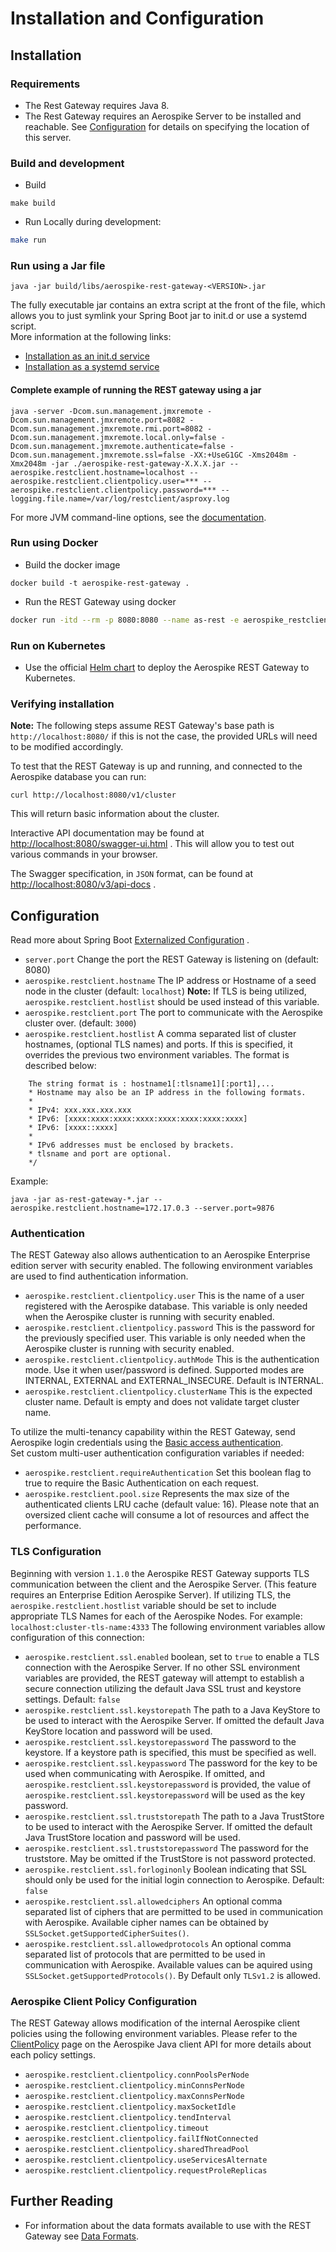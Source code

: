 # Installation and Configuration

## Installation

### Requirements

* The Rest Gateway requires Java 8.
* The Rest Gateway requires an Aerospike Server to be installed and reachable. See [Configuration](#configuration) for
  details on specifying the location of this server.

### Build and development

* Build

```
make build
```

* Run Locally during development:

```sh
make run
```

### Run using a Jar file

```
java -jar build/libs/aerospike-rest-gateway-<VERSION>.jar
```

The fully executable jar contains an extra script at the front of the file, which allows you to just symlink your Spring
Boot jar to init.d or use a systemd script.  
More information at the following links:

* [Installation as an init.d service](https://docs.spring.io/spring-boot/docs/current/reference/htmlsingle/#deployment-service)
* [Installation as a systemd service](https://docs.spring.io/spring-boot/docs/current/reference/htmlsingle/#deployment-systemd-service)

#### Complete example of running the REST gateway using a jar

```
java -server -Dcom.sun.management.jmxremote -Dcom.sun.management.jmxremote.port=8082 -Dcom.sun.management.jmxremote.rmi.port=8082 -Dcom.sun.management.jmxremote.local.only=false -Dcom.sun.management.jmxremote.authenticate=false -Dcom.sun.management.jmxremote.ssl=false -XX:+UseG1GC -Xms2048m -Xmx2048m -jar ./aerospike-rest-gateway-X.X.X.jar --aerospike.restclient.hostname=localhost --aerospike.restclient.clientpolicy.user=*** --aerospike.restclient.clientpolicy.password=*** --logging.file.name=/var/log/restclient/asproxy.log
```

For more JVM command-line options, see
the [documentation](https://docs.oracle.com/javase/8/docs/technotes/tools/unix/java.html).

### Run using Docker

* Build the docker image

```
docker build -t aerospike-rest-gateway .
```

* Run the REST Gateway using docker

```sh
docker run -itd --rm -p 8080:8080 --name as-rest -e aerospike_restclient_hostname=172.17.0.3 aerospike-rest-gateway
```

### Run on Kubernetes

* Use the official [Helm chart](https://github.com/aerospike/aerospike-client-rest-kubernetes) to deploy the Aerospike
  REST Gateway to Kubernetes.

### Verifying installation

**Note:** The following steps assume REST Gateway's base path is `http://localhost:8080/` if this is not the case, the
provided URLs will need to be modified accordingly.

To test that the REST Gateway is up and running, and connected to the Aerospike database you can run:

    curl http://localhost:8080/v1/cluster

This will return basic information about the cluster.

Interactive API documentation may be found at <http://localhost:8080/swagger-ui.html> . This will allow you to
test out various commands in your browser.

The Swagger specification, in `JSON` format, can be found at <http://localhost:8080/v3/api-docs> .

## Configuration

Read more about Spring
Boot [Externalized Configuration](https://docs.spring.io/spring-boot/docs/current/reference/html/spring-boot-features.html#boot-features-external-config)
.

* `server.port` Change the port the REST Gateway is listening on (default: 8080)
* `aerospike.restclient.hostname` The IP address or Hostname of a seed node in the cluster (default: `localhost`)
  **Note:** If TLS is being utilized, `aerospike.restclient.hostlist` should be used instead of this variable.
* `aerospike.restclient.port` The port to communicate with the Aerospike cluster over. (default: `3000`)
* `aerospike.restclient.hostlist` A comma separated list of cluster hostnames, (optional TLS names) and ports. If this
  is specified, it overrides the previous two environment variables. The format is described below:

``` None
    The string format is : hostname1[:tlsname1][:port1],...
    * Hostname may also be an IP address in the following formats.
    *
    * IPv4: xxx.xxx.xxx.xxx
    * IPv6: [xxxx:xxxx:xxxx:xxxx:xxxx:xxxx:xxxx:xxxx]
    * IPv6: [xxxx::xxxx]
    *
    * IPv6 addresses must be enclosed by brackets.
    * tlsname and port are optional.
    */
```

Example:

```
java -jar as-rest-gateway-*.jar --aerospike.restclient.hostname=172.17.0.3 --server.port=9876
```

### Authentication

The REST Gateway also allows authentication to an Aerospike Enterprise edition server with security enabled. The
following environment variables are used to find authentication information.

* `aerospike.restclient.clientpolicy.user` This is the name of a user registered with the Aerospike database. This
  variable is only needed when the Aerospike cluster is running with security enabled.
* `aerospike.restclient.clientpolicy.password` This is the password for the previously specified user. This variable is
  only needed when the Aerospike cluster is running with security enabled.
* `aerospike.restclient.clientpolicy.authMode` This is the authentication mode. Use it when user/password is defined.
  Supported modes are INTERNAL, EXTERNAL and EXTERNAL_INSECURE. Default is INTERNAL.
* `aerospike.restclient.clientpolicy.clusterName` This is the expected cluster name. Default is empty and does not
  validate target cluster name.

To utilize the multi-tenancy capability within the REST Gateway, send Aerospike login credentials using
the [Basic access authentication](https://en.wikipedia.org/wiki/Basic_access_authentication).  
Set custom multi-user authentication configuration variables if needed:

* `aerospike.restclient.requireAuthentication` Set this boolean flag to true to require the Basic Authentication on each
  request.
* `aerospike.restclient.pool.size` Represents the max size of the authenticated clients LRU cache (default value: 16).
  Please note that an oversized client cache will consume a lot of resources and affect the performance.

### TLS Configuration

Beginning with version `1.1.0` the Aerospike REST Gateway supports TLS communication between the client and the
Aerospike
Server. (This feature requires an Enterprise Edition Aerospike Server).
If utilizing TLS, the `aerospike.restclient.hostlist` variable should be set to include appropriate TLS Names for each
of the Aerospike Nodes. For example: `localhost:cluster-tls-name:4333` The following environment variables allow
configuration of this connection:

* `aerospike.restclient.ssl.enabled` boolean, set to `true` to enable a TLS connection with the Aerospike Server. If no
  other SSL environment variables are provided, the REST gateway will attempt to establish a secure connection utilizing
  the default Java SSL trust and keystore settings. Default: `false`
* `aerospike.restclient.ssl.keystorepath` The path to a Java KeyStore to be used to interact with the Aerospike Server.
  If omitted the default Java KeyStore location and password will be used.
* `aerospike.restclient.ssl.keystorepassword` The password to the keystore. If a keystore path is specified, this must
  be specified as well.
* `aerospike.restclient.ssl.keypassword` The password for the key to be used when communicating with Aerospike. If
  omitted, and `aerospike.restclient.ssl.keystorepassword` is provided, the value
  of `aerospike.restclient.ssl.keystorepassword` will be used as the key password.
* `aerospike.restclient.ssl.truststorepath` The path to a Java TrustStore to be used to interact with the Aerospike
  Server. If omitted the default Java TrustStore location and password will be used.
* `aerospike.restclient.ssl.truststorepassword` The password for the truststore. May be omitted if the TrustStore is not
  password protected.
* `aerospike.restclient.ssl.forloginonly` Boolean indicating that SSL should only be used for the initial login
  connection to Aerospike. Default: `false`
* `aerospike.restclient.ssl.allowedciphers` An optional comma separated list of ciphers that are permitted to be used in
  communication with Aerospike. Available cipher names can be obtained by `SSLSocket.getSupportedCipherSuites()`.
* `aerospike.restclient.ssl.allowedprotocols` An optional comma separated list of protocols that are permitted to be
  used in communication with Aerospike. Available values can be aquired using `SSLSocket.getSupportedProtocols()`. By
  Default only `TLSv1.2` is allowed.

### Aerospike Client Policy Configuration

The REST Gateway allows modification of the internal Aerospike client policies using the following environment
variables.
Please refer to
the [ClientPolicy](https://docs.aerospike.com/apidocs/java/com/aerospike/client/policy/ClientPolicy.html) page on the
Aerospike Java client API for more details about each policy settings.

* `aerospike.restclient.clientpolicy.connPoolsPerNode`
* `aerospike.restclient.clientpolicy.minConnsPerNode`
* `aerospike.restclient.clientpolicy.maxConnsPerNode`
* `aerospike.restclient.clientpolicy.maxSocketIdle`
* `aerospike.restclient.clientpolicy.tendInterval`
* `aerospike.restclient.clientpolicy.timeout`
* `aerospike.restclient.clientpolicy.failIfNotConnected`
* `aerospike.restclient.clientpolicy.sharedThreadPool`
* `aerospike.restclient.clientpolicy.useServicesAlternate`
* `aerospike.restclient.clientpolicy.requestProleReplicas`

## Further Reading

* For information about the data formats available to use with the REST Gateway see [Data Formats](./data-formats.md).
